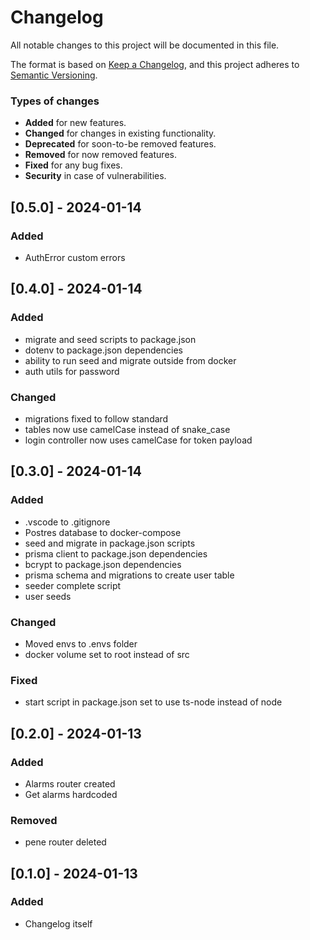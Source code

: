 # Changelog

All notable changes to this project will be documented in this file.

The format is based on [Keep a Changelog](https://keepachangelog.com/en/1.0.0/),
and this project adheres to [Semantic Versioning](https://semver.org/spec/v2.0.0.html).

### Types of changes

- **Added** for new features.
- **Changed** for changes in existing functionality.
- **Deprecated** for soon-to-be removed features.
- **Removed** for now removed features.
- **Fixed** for any bug fixes.
- **Security** in case of vulnerabilities.

## [0.5.0] - 2024-01-14

### Added

- AuthError custom errors

## [0.4.0] - 2024-01-14

### Added

- migrate and seed scripts to package.json
- dotenv to package.json dependencies
- ability to run seed and migrate outside from docker
- auth utils for password

### Changed

- migrations fixed to follow standard
- tables now use camelCase instead of snake_case
- login controller now uses camelCase for token payload

## [0.3.0] - 2024-01-14

### Added

- .vscode to .gitignore
- Postres database to docker-compose
- seed and migrate in package.json scripts
- prisma client to package.json dependencies
- bcrypt to package.json dependencies
- prisma schema and migrations to create user table
- seeder complete script
- user seeds

### Changed

- Moved envs to .envs folder
- docker volume set to root instead of src

### Fixed

- start script in package.json set to use ts-node instead of node

## [0.2.0] - 2024-01-13

### Added

- Alarms router created
- Get alarms hardcoded

### Removed

- pene router deleted

## [0.1.0] - 2024-01-13

### Added

- Changelog itself
